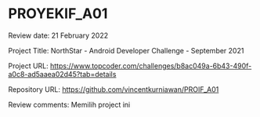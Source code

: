 # PROYEKIF_A01

Review date: 21 February 2022

Project Title: NorthStar - Android Developer Challenge - September 2021

Project URL: https://www.topcoder.com/challenges/b8ac049a-6b43-490f-a0c8-ad5aaea02d45?tab=details

Repository URL: https://github.com/vincentkurniawan/PROIF_A01 

Review comments: Memilih project ini
